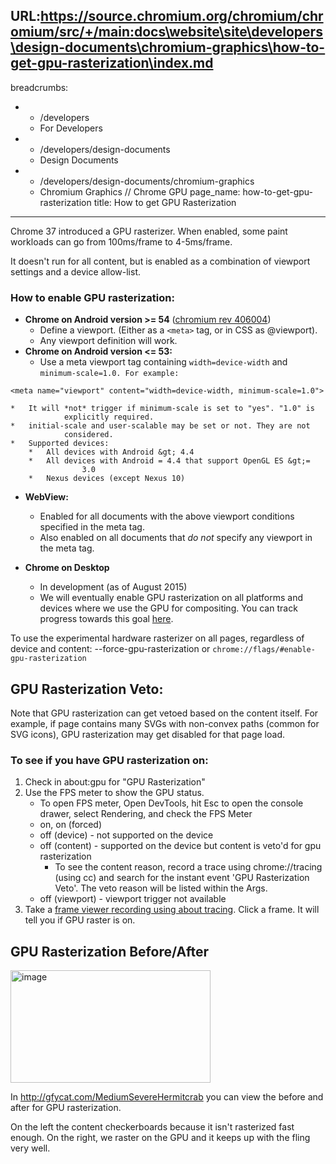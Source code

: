 URL:https://source.chromium.org/chromium/chromium/src/+/main:docs\website\site\developers\design-documents\chromium-graphics\how-to-get-gpu-rasterization\index.md
---
breadcrumbs:
- - /developers
  - For Developers
- - /developers/design-documents
  - Design Documents
- - /developers/design-documents/chromium-graphics
  - Chromium Graphics // Chrome GPU
page_name: how-to-get-gpu-rasterization
title: How to get GPU Rasterization
---

Chrome 37 introduced a GPU rasterizer. When enabled, some paint workloads can go
from 100ms/frame to 4-5ms/frame.

It doesn't run for all content, but is enabled as a combination of viewport
settings and a device allow-list.

### How to enable GPU rasterization:

*   **Chrome on Android version &gt;= 54** ([chromium rev
            406004](https://bugs.chromium.org/p/chromium/issues/detail?id=591179#c16))
    *   Define a viewport. (Either as a `<meta>` tag, or in CSS as
                @viewport).
    *   Any viewport definition will work.
*   **Chrome on Android version &lt;= 53:**
    *   Use a meta viewport tag containing `width=device-width` and
                `minimum-scale=1.0. For example:`

```none
<meta name="viewport" content="width=device-width, minimum-scale=1.0">
```

    *   It will *not* trigger if minimum-scale is set to "yes". "1.0" is
                explicitly required.
    *   initial-scale and user-scalable may be set or not. They are not
                considered.
    *   Supported devices:
        *   All devices with Android &gt; 4.4
        *   All devices with Android = 4.4 that support OpenGL ES &gt;=
                    3.0
        *   Nexus devices (except Nexus 10)

*   **WebView:**
    *   Enabled for all documents with the above viewport conditions
                specified in the meta tag.
    *   Also enabled on all documents that *do not* specify any viewport
                in the meta tag.

*   **Chrome on Desktop**
    *   In development (as of August 2015)
    *   We will eventually enable GPU rasterization on all platforms and
                devices where we use the GPU for compositing. You can track
                progress towards this goal [here](https://crbug.com/419521).

To use the experimental hardware rasterizer on all pages, regardless of device
and content: --force-gpu-rasterization or
`chrome://flags/#enable-gpu-rasterization`

## GPU Rasterization Veto:

Note that GPU rasterization can get vetoed based on the content itself. For
example, if page contains many SVGs with non-convex paths (common for SVG
icons), GPU rasterization may get disabled for that page load.

### To see if you have GPU rasterization on:

1.  Check in about:gpu for "GPU Rasterization"
2.  Use the FPS meter to show the GPU status.
    *   To open FPS meter, Open DevTools, hit Esc to open the console
                drawer, select Rendering, and check the FPS Meter
    *   on, on (forced)
    *   off (device) - not supported on the device
    *   off (content) - supported on the device but content is veto'd
                for gpu rasterization
        *   To see the content reason, record a trace using
                    chrome://tracing (using cc) and search for the instant event
                    'GPU Rasterization Veto'. The veto reason will be listed
                    within the Args.
    *   off (viewport) - viewport trigger not available
3.  Take a [frame viewer recording using about
            tracing](/developers/how-tos/trace-event-profiling-tool/frame-viewer).
            Click a frame. It will tell you if GPU raster is on.

## GPU Rasterization Before/After

[<img alt="image"
src="/developers/design-documents/chromium-graphics/how-to-get-gpu-rasterization/gpuraster.png"
height=180 width=320>](http://gfycat.com/MediumSevereHermitcrab)

In <http://gfycat.com/MediumSevereHermitcrab> you can view the before and after
for GPU rasterization.

On the left the content checkerboards because it isn't rasterized fast enough.
On the right, we raster on the GPU and it keeps up with the fling very well.

